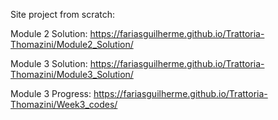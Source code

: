 Site project from scratch:

Module 2 Solution:
https://fariasguilherme.github.io/Trattoria-Thomazini/Module2_Solution/

Module 3 Solution:
https://fariasguilherme.github.io/Trattoria-Thomazini/Module3_Solution/

Module 3 Progress:
https://fariasguilherme.github.io/Trattoria-Thomazini/Week3_codes/
